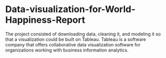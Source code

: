 # Data-visualization-for-World-Happiness-Report
The project consisted of downloading data, cleaning it, and modeling it so that a visualization could be built on Tableau.
Tableau is a software company that offers collaborative data visualization software for organizations working with business information analytics.
